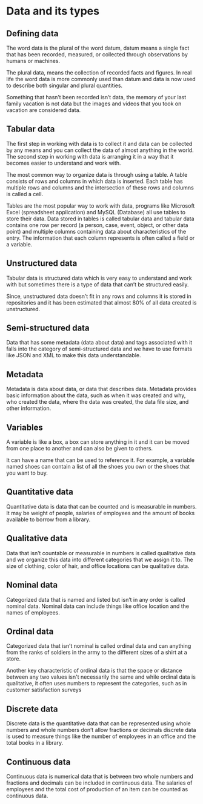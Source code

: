 # Data and its types
## Defining data
The word data is the plural of the word datum, datum means a single fact that has been recorded, measured, or collected through observations by humans or machines.

The plural data, means the collection of recorded facts and figures. In real life the word data is more commonly used than datum and data is now used to describe both singular and plural quantities.

Something that hasn’t been recorded isn’t data, the memory of your last family vacation is not data but the images and videos that you took on vacation are considered data.
## Tabular data
The first step in working with data is to collect it and data can be collected by any means and you can collect the data of almost anything in the world. The second step in working with data is arranging it in a way that it becomes easier to understand and work with.

The most common way to organize data is through using a table. A table consists of rows and columns in which data is inserted. Each table has multiple rows and columns and the intersection of these rows and columns is called a cell. 

Tables are the most popular way to work with data, programs like Microsoft Excel (spreadsheet application) and MySQL (Database) all use tables to store their data.
Data stored in tables is called tabular data and tabular data contains one row per record (a person, case, event, object, or other data point) and multiple columns containing data about characteristics of the entry. The information that each column represents is often called a field or a variable. 
## Unstructured data
Tabular data is structured data which is very easy to understand and work with but sometimes there is a type of data that can’t be structured easily.

Since, unstructured data doesn’t fit in any rows and columns it is stored in repositories and it has been estimated that almost 80% of all data created is unstructured.
## Semi-structured data
Data that has some metadata (data about data) and tags associated with it falls into the category of semi-structured data and we have to use formats like JSON and XML to make this data understandable.
## Metadata
Metadata is data about data, or data that describes data. Metadata provides basic information about the data, such as when it was created and why, who created the data, where the data was created, the data file size, and other information.
## Variables
A variable is like a box, a box can store anything in it and it can be moved from one place to another and can also be given to others.

It can have a name that can be used to reference it. For example, a variable named shoes can contain a list of all the shoes you own or the shoes that you want to buy.
## Quantitative data
Quantitative data is data that can be counted and is measurable in numbers. It may be weight of people, salaries of employees and the amount of books available to borrow from a library.
## Qualitative data
Data that isn’t countable or measurable in numbers is called qualitative data and we organize this data into different categories that we assign it to. The size of clothing, color of hair, and office locations can be qualitative data.
## Nominal data
Categorized data that is named and listed but isn’t in any order is called nominal data.  Nominal data can include things like office location and the names of employees.
## Ordinal data
Categorized data that isn’t nominal is called ordinal data and can anything from the ranks of soldiers in the army to the different sizes of a shirt at a store.

Another key characteristic of ordinal data is that the space or distance between any two values isn't necessarily the same and while ordinal data is qualitative, it often uses numbers to represent the categories, such as in customer satisfaction surveys
## Discrete data
Discrete data is the quantitative data that can be represented using whole numbers and whole numbers don’t allow fractions or decimals discrete data is used to measure things like the number of employees in an office and the total books in a library.
## Continuous data
Continuous data is numerical data that is between two whole numbers and fractions and decimals can be included in continuous data. The salaries of employees and the total cost of production of an item can be counted as continuous data. 
